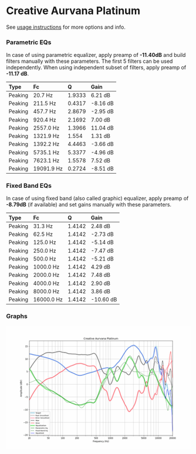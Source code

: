# Creative Aurvana Platinum
See [usage instructions](https://github.com/jaakkopasanen/AutoEq#usage) for more options and info.

### Parametric EQs
In case of using parametric equalizer, apply preamp of **-11.40dB** and build filters manually
with these parameters. The first 5 filters can be used independently.
When using independent subset of filters, apply preamp of **-11.17 dB**.

| Type    | Fc         |      Q | Gain     |
|:--------|:-----------|:-------|:---------|
| Peaking | 20.7 Hz    | 1.9333 | 6.21 dB  |
| Peaking | 211.5 Hz   | 0.4317 | -8.16 dB |
| Peaking | 457.7 Hz   | 2.8679 | -2.95 dB |
| Peaking | 920.4 Hz   | 2.1692 | 7.00 dB  |
| Peaking | 2557.0 Hz  | 1.3966 | 11.04 dB |
| Peaking | 1321.9 Hz  | 1.554  | 1.31 dB  |
| Peaking | 1392.2 Hz  | 4.4463 | -3.66 dB |
| Peaking | 5735.1 Hz  | 5.3377 | -4.96 dB |
| Peaking | 7623.1 Hz  | 1.5578 | 7.52 dB  |
| Peaking | 19091.9 Hz | 0.2724 | -8.51 dB |

### Fixed Band EQs
In case of using fixed band (also called graphic) equalizer, apply preamp of **-8.79dB**
(if available) and set gains manually with these parameters.

| Type    | Fc         |      Q | Gain      |
|:--------|:-----------|:-------|:----------|
| Peaking | 31.3 Hz    | 1.4142 | 2.48 dB   |
| Peaking | 62.5 Hz    | 1.4142 | -2.73 dB  |
| Peaking | 125.0 Hz   | 1.4142 | -5.14 dB  |
| Peaking | 250.0 Hz   | 1.4142 | -7.47 dB  |
| Peaking | 500.0 Hz   | 1.4142 | -5.21 dB  |
| Peaking | 1000.0 Hz  | 1.4142 | 4.29 dB   |
| Peaking | 2000.0 Hz  | 1.4142 | 7.48 dB   |
| Peaking | 4000.0 Hz  | 1.4142 | 2.90 dB   |
| Peaking | 8000.0 Hz  | 1.4142 | 3.86 dB   |
| Peaking | 16000.0 Hz | 1.4142 | -10.60 dB |

### Graphs
![](./Creative%20Aurvana%20Platinum.png)
